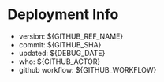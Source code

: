 # Deployment Info

* version: ${GITHUB_REF_NAME}
* commit: ${GITHUB_SHA}
* updated: ${DEBUG_DATE}
* who: ${GITHUB_ACTOR}
* github workflow: ${GITHUB_WORKFLOW}